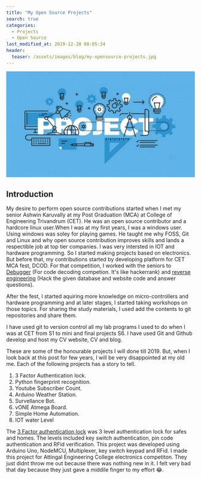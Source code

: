 ```yaml
---
title: "My Open Source Projects"
search: true
categories:
  - Projects
  - Open Source
last_modified_at: 2019-12-20 08:05:34
header:
  teaser: /assets/images/blog/my-opensource-projects.jpg
---
```


![My Open Source Projects](/assets/images/blog/my-opensource-projects.jpg)

## Introduction

My desire to perform open source contributions started when I met my senior Ashwin Karuvally at my Post Graduation (MCA) at College of Engineering Trivandrum (CET). He was an open source contributor and a hardcore linux user.When I was at my first years, I was a windows user. Using windows was soley for playing games. He taught me why FOSS, Git and Linux and why open source contribution improves skills and lands a respectible job at top tier companies. I was very intersted in IOT and hardware programming. So I started making projects based on electronics. But before that, my contributions started by developing platform for CET MCA fest, DCOD. For that competition, I worked with the seniors to [Debugger](https://github.com/sashuu6/debugger-dcod-mca-cet) (For code decoding competion. It's like hackerrank) and [reverse engineering](https://github.com/sashuu6/reverse_engineering-dcod-mca-cet) (Hack the given database and website code and answer questions).

After the fest, I started aquiring more knowledge on micro-controllers and hardware programming and at later stages, I started taking workshops on those topics. For sharing the study materials, I used add the contents to git repositories and share them.

I have used git to version control all my lab programs I used to do when I was at CET from S1 to mini and final projects S6. I have used Git and Github develop and host my CV website, CV and blog.

These are some of the honourable projects I will done till 2019. But, when I look back at this post for few years, I will be very disappointed at my old me. Each of the following projects has a story to tell.

1. 3 Factor Authentication lock.
2. Python fingerprint recognition.
3. Youtube Subscriber Count.
4. Arduino Weather Station.
5. Survellance Bot.
6. vONE Atmega Board.
7. Simple Home Automation.
8. IOT water Level

The [3 Factor authentication lock](https://github.com/sashuu6/3-factor-authenticated-door-lock) was 3 level authentication lock for safes and homes. The levels included key switch authentication, pin code authentication and RFid verification. This project was developed using Arduino Uno, NodeMCU, Multiplexer, key switch keypad and RFid. I made this project for Attingal Engineering College electronics competiton. They just didnt throw me out because there was nothing new in it. I felt very bad that day because they just gave a middile finger to my effort 😂.
